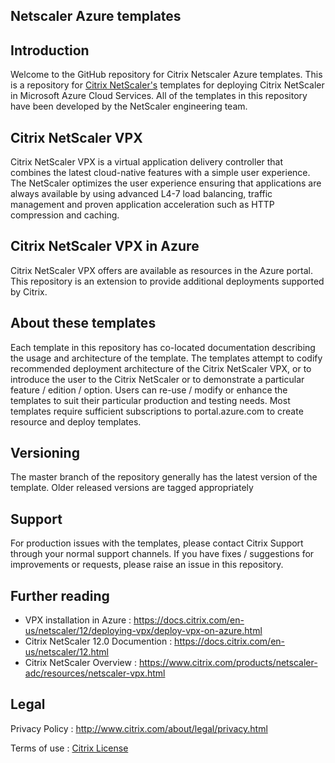 Netscaler Azure templates
--------------------------------------

## Introduction
Welcome to the GitHub repository for Citrix Netscaler Azure templates. This is a repository for [Citrix NetScaler's](https://www.citrix.com/products/netscaler-adc/) templates for deploying Citrix NetScaler in Microsoft Azure Cloud Services. All of the templates in this repository have been developed by the NetScaler engineering team. 

## Citrix NetScaler VPX
Citrix NetScaler VPX is a virtual application delivery controller that combines the latest cloud-native features with a simple user experience. The NetScaler optimizes the user experience ensuring that applications are always available by using advanced L4-7 load balancing, traffic management and proven application acceleration such as HTTP compression and caching.

## Citrix NetScaler VPX in Azure
Citrix NetScaler VPX offers are available as resources in the Azure portal. This repository is an extension to provide additional deployments supported by Citrix.

## About these templates
Each template in this repository has co-located documentation describing the usage and architecture of the template. The templates attempt to codify recommended deployment architecture of the Citrix NetScaler VPX, or to introduce the user to the Citrix NetScaler or to demonstrate a particular feature / edition / option. Users can re-use / modify or enhance the templates to suit their particular production and testing needs. Most templates require sufficient subscriptions to portal.azure.com to create resource and deploy templates.

## Versioning
The master branch of the repository generally has the latest version of the template. Older released versions are tagged appropriately

## Support
For production issues with the templates, please contact Citrix Support through your normal support channels. If you have fixes / suggestions for improvements or requests, please raise an issue in this repository. 

## Further reading
- VPX installation in Azure : https://docs.citrix.com/en-us/netscaler/12/deploying-vpx/deploy-vpx-on-azure.html
- Citrix NetScaler 12.0 Documention : https://docs.citrix.com/en-us/netscaler/12.html 
- Citrix NetScaler Overview : https://www.citrix.com/products/netscaler-adc/resources/netscaler-vpx.html

## Legal
Privacy Policy : http://www.citrix.com/about/legal/privacy.html

Terms of use : [Citrix License](LICENSE.md)